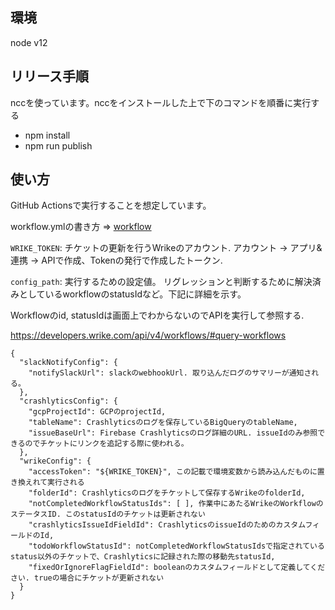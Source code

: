 ## 環境
node v12

## リリース手順
nccを使っています。nccをインストールした上で下のコマンドを順番に実行する

- npm install
- npm run publish

## 使い方
GitHub Actionsで実行することを想定しています。

workflow.ymlの書き方 => [workflow](.github/workflows/import-crash-to-wrike.yml)

`WRIKE_TOKEN`: チケットの更新を行うWrikeのアカウント. アカウント -> アプリ&連携 -> APIで作成、Tokenの発行で作成したトークン.

`config_path`: 実行するための設定値。 リグレッションと判断するために解決済みとしているworkflowのstatusIdなど。下記に詳細を示す。

Workflowのid, statusIdは画面上でわからないのでAPIを実行して参照する.

https://developers.wrike.com/api/v4/workflows/#query-workflows

```
{
  "slackNotifyConfig": {
    "notifySlackUrl": slackのwebhookUrl. 取り込んだログのサマリーが通知される。
  },
  "crashlyticsConfig": {
    "gcpProjectId": GCPのprojectId,
    "tableName": Crashlyticsのログを保存しているBigQueryのtableName,
    "issueBaseUrl": Firebase Crashlyticsのログ詳細のURL. issueIdのみ参照できるのでチケットにリンクを追記する際に使われる。 
  },
  "wrikeConfig": {
    "accessToken": "${WRIKE_TOKEN}", この記載で環境変数から読み込んだものに置き換えれて実行される
    "folderId": Crashlyticsのログをチケットして保存するWrikeのfolderId,
    "notCompletedWorkflowStatusIds": [ ], 作業中にあたるWrikeのWorkflowのステータスID. このstatusIdのチケットは更新されない
    "crashlyticsIssueIdFieldId": CrashlyticsのissueIdのためのカスタムフィールドのId,
    "todoWorkflowStatusId": notCompletedWorkflowStatusIdsで指定されているstatus以外のチケットで、Crashlyticsに記録された際の移動先statusId,
    "fixedOrIgnoreFlagFieldId": booleanのカスタムフィールドとして定義してください. trueの場合にチケットが更新されない
  }
}
```

